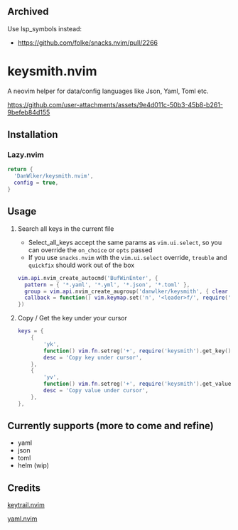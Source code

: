 ## Archived

Use lsp_symbols instead:

- https://github.com/folke/snacks.nvim/pull/2266

# keysmith.nvim

A neovim helper for data/config languages like Json, Yaml, Toml etc.

https://github.com/user-attachments/assets/9e4d011c-50b3-45b8-b261-9befeb84d155


## Installation

### Lazy.nvim

```lua
return {
  'DanWlker/keysmith.nvim',
  config = true,
}
```

## Usage

1. Search all keys in the current file

   - Select_all_keys accept the same params as `vim.ui.select`, so you can override the `on_choice` or `opts` passed
   - If you use `snacks.nvim` with the `vim.ui.select` override, `trouble` and `quickfix` should work out of the box
  
    ```lua
    vim.api.nvim_create_autocmd('BufWinEnter', {
      pattern = { '*.yaml', '*.yml', '*.json', '*.toml' },
      group = vim.api.nvim_create_augroup('danwlker/keysmith', { clear = true }),
      callback = function() vim.keymap.set('n', '<leader>f/', require('keysmith').select_all_keys) end,
    })
    ```

1. Copy / Get the key under your cursor

    ```lua
    keys = {
        {
            'yk',
            function() vim.fn.setreg('+', require('keysmith').get_key()) end,
            desc = 'Copy key under cursor',
        },
        {
            'yv',
            function() vim.fn.setreg('+', require('keysmith').get_value()) end,
            desc = 'Copy value under cursor',
        },
    },
    ```

## Currently supports (more to come and refine)
- yaml
- json
- toml
- helm (wip)

## Credits

[keytrail.nvim](https://github.com/JFryy/keytrail.nvim)

[yaml.nvim](https://github.com/cuducos/yaml.nvim)
